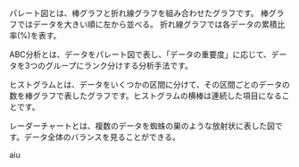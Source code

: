 パレート図とは、棒グラフと折れ線グラフを組み合わせたグラフです。
棒グラフではデータを大きい順に左から並べる。
折れ線グラフでは各データの累積比率(%)を表す。

ABC分析とは、データをパレート図で表し、「データの重要度」に応じて、データを3つのグループにランク分けする分析手法です。

ヒストグラムとは、データをいくつかの区間に分けて、その区間ごとのデータの数を棒グラフで表したグラフです。ヒストグラムの横棒は連続した項目になることです。

レーダーチャートとは、複数のデータを蜘蛛の巣のような放射状に表した図です。データ全体のバランスを見ることができる。

aiu
